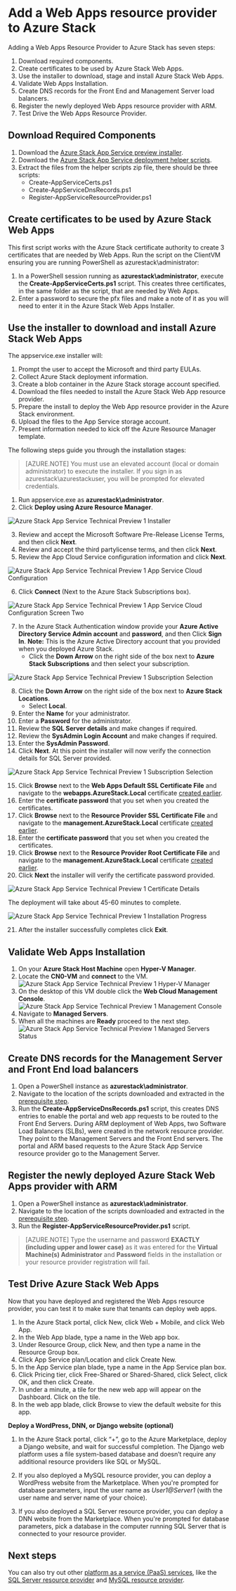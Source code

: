 <properties
	pageTitle="Add a Web Apps Resource Provider to Azure Stack | Microsoft Azure"
	description="Detailed guidance for deploying Web Apps in Azure Stack"
	services="azure-stack"
	documentationCenter=""
	authors="ccompy, apwestgarth"
	manager="stefsch"
	editor=""/>

<tags
	ms.service="azure-stack"
	ms.workload="app-service"
	ms.tgt_pltfrm="na"
	ms.devlang="na"
	ms.topic="article"
	ms.date="07/25/2016"
	ms.author="anwestg"/>

# Add a Web Apps resource provider to Azure Stack

Adding a Web Apps Resource Provider to Azure Stack has seven steps:

1.	Download required components.
2.	Create certificates to be used by Azure Stack Web Apps.
3.	Use the installer to download, stage and install Azure Stack Web Apps. 
4.	Validate Web Apps Installation.
5.	Create DNS records for the Front End and Management Server load balancers.
6.	Register the newly deployed Web Apps resource provider with ARM.
7.	Test Drive the Web Apps Resource Provider.

## Download Required Components

1.	Download the [Azure Stack App Service preview installer](http://aka.ms/azasinstaller). 
2.	Download the [Azure Stack App Service deployment helper scripts](http://aka.ms/azashelper). 
3.	Extract the files from the helper scripts zip file, there should be three scripts:
	- Create-AppServiceCerts.ps1
	- Create-AppServiceDnsRecords.ps1
	- Register-AppServiceResourceProvider.ps1 

## Create certificates to be used by Azure Stack Web Apps

This first script works with the Azure Stack certificate authority to create 3 certificates that are needed by Web Apps. Run the script on the ClientVM ensuring you are running PowerShell as azurestack\administrator:
1.	In a PowerShell session running as **azurestack\administrator**, execute the **Create-AppServiceCerts.ps1** script.  This creates three certificates, in the same folder as the script, that are needed by Web Apps.
2.	Enter a password to secure the pfx files and make a note of it as you will need to enter it in the Azure Stack Web Apps Installer.

## Use the installer to download and install Azure Stack Web Apps

The appservice.exe installer will:
1.	Prompt the user to accept the Microsoft and third party EULAs.
2.	Collect Azure Stack deployment information.
3.	Create a blob container in the Azure Stack storage account specified.
4.	Download the files needed to install the Azure Stack Web App resource provider.
5.	Prepare the install to deploy the Web App resource provider in the Azure Stack environment.
6.	Upload the files to the App Service storage account.
7.	Present information needed to kick off the Azure Resource Manager template.

The following steps guide you through the installation stages:

>[AZURE.NOTE] You must use an elevated account (local or domain administrator) to execute the installer. If you sign in as azurestack\azurestackuser, you will be prompted for elevated credentials. 

1.	Run appservice.exe as **azurestack\administrator**. 
2.	Click **Deploy using Azure Resource Manager**.

![Azure Stack App Service Technical Preview 1 Installer][1]

3.	Review and accept the Microsoft Software Pre-Release License Terms, and then click **Next**.
4.	Review and accept the third partylicense terms, and then click **Next**.
5.	Review the App Cloud Service configuration information and click **Next**.

![Azure Stack App Service Technical Preview 1 App Service Cloud Configuration][2]

6. Click **Connect** (Next to the Azure Stack Subscriptions box).

![Azure Stack App Service Technical Preview 1 App Service Cloud Configuration Screen Two][3]

7.	In the Azure Stack Authentication window provide your **Azure Active Directory Service Admin account** and **password**, and then Click **Sign In**.
**Note:** This is the Azure Active Directory account that you provided when you deployed Azure Stack.
	- Click the **Down Arrow** on the right side of the box next to **Azure Stack Subscriptions** and then select your subscription.

![Azure Stack App Service Technical Preview 1 Subscription Selection][5]

8.	Click the **Down Arrow** on the right side of the box next to **Azure Stack Locations**.
	- Select **Local**.
9. Enter the **Name** for your administrator.
10.	Enter a **Password** for the administrator.
11.	Review the **SQL Server details** and make changes if required.
12.	Review the **SysAdmin Login Account** and make changes if required.
13.	Enter the **SysAdmin Password**.
14.	Click **Next**.  At this point the installer will now verify the connection details for SQL Server provided.

![Azure Stack App Service Technical Preview 1 Subscription Selection][4]	

15.	Click **Browse** next to the **Web Apps Default SSL Certificate File** and navigate to the **webapps.AzureStack.Local** certificate [created earlier](#Create-Certificates-To-Be-Used-By-Azure-Stack-Web-Apps).
16.	Enter the **certificate password** that you set when you created the certificates.
17.	Click **Browse** next to the **Resource Provider SSL Certificate File** and navigate to the **management.AzureStack.Local** certificate [created earlier](#Create-Certificates-To-Be-Used-By-Azure-Stack-Web-Apps).
18.	Enter the **certificate password** that you set when you created the certificates.
19.	Click **Browse** next to the **Resource Provider Root Certificate File** and navigate to the **management.AzureStack.Local** certificate [created earlier](#Create-Certificates-To-Be-Used-By-Azure-Stack-Web-Apps).
20.	Click **Next** the installer will verify the certificate password provided.

![Azure Stack App Service Technical Preview 1 Certificate Details][6]

The deployment will take about 45-60 minutes to complete.

![Azure Stack App Service Technical Preview 1 Installation Progress][7]

21. After the installer successfully completes click **Exit**.

## Validate Web Apps Installation

1.	On your **Azure Stack Host Machine** open **Hyper-V Manager**.
2.	Locate the **CN0-VM** and **connect** to the VM.
![Azure Stack App Service Technical Preview 1 Hyper-V Manager][8]
3.	On the desktop of this VM double click the **Web Cloud Management Console**.
![Azure Stack App Service Technical Preview 1 Management Console][9]
4.	Navigate to **Managed Servers**.
5.	When all the machines are **Ready** proceed to the next step. 
![Azure Stack App Service Technical Preview 1 Managed Servers Status][10]

## Create DNS records for the Management Server and Front End load balancers
1.	Open a PowerShell instance as **azurestack\administrator**.
2.	Navigate to the location of the scripts downloaded and extracted in the [prerequisite step](#Download-Required-Components).
3.	Run the **Create-AppServiceDnsRecords.ps1** script, this creates DNS entries to enable the portal and web app requests to be routed to the Front End Servers.  During ARM deployment of Web Apps, two Software Load Balancers (SLBs), were created in the network resource provider. They point to the Management Servers and the Front End servers. The portal and ARM based requests to the Azure Stack App Service resource provider go to the Management Server.

## Register the newly deployed Azure Stack Web Apps provider with ARM
1.	Open a PowerShell instance as **azurestack\administrator**.
2.	Navigate to the location of the scripts downloaded and extracted in the [prerequisite step](#Download-Required-Components).
3.	Run the **Register-AppServiceResourceProvider.ps1** script. 

>[AZURE.NOTE] Type the username and password **EXACTLY (including upper and lower case)** as it was entered for the **Virtual Machine(s) Administrator** and **Password** fields in the installation or your resource provider registration will fail.

## Test Drive Azure Stack Web Apps

Now that you have deployed and registered the Web Apps resource provider, you can test it to make sure that tenants can deploy web apps.

1.	In the Azure Stack portal, click New, click Web + Mobile, and click Web App.
2.	In the Web App blade, type a name in the Web app box.
3.	Under Resource Group, click New, and then type a name in the Resource Group box. 
4.	Click App Service plan/Location and click Create New.
5.	In the App Service plan blade, type a name in the App Service plan box.
6.	Click Pricing tier, click Free-Shared or Shared-Shared, click Select, click OK, and then click Create.
7.	In under a minute, a tile for the new web app will appear on the Dashboard. Click on the tile.
8.	In the web app blade, click Browse to view the default website for this app.


**Deploy a WordPress, DNN, or Django website (optional)**

1. In the Azure Stack portal, click “+”, go to the Azure Marketplace, deploy a Django website, and wait for successful completion. The Django web platform uses a file system-based database and doesn’t require any additional resource providers like SQL or MySQL.  

2. If you also deployed a MySQL resource provider, you can deploy a WordPress website from the Marketplace. When you're prompted for database parameters, input the user name as *User1@Server1* (with the user name and server name of your choice).

3. If you also deployed a SQL Server resource provider, you can deploy a DNN website from the Marketplace. When you're prompted for database parameters, pick a database in the computer running SQL Server that is connected to your resource provider.

## Next steps

You can also try out other [platform as a service (PaaS) services](azure-stack-tools-paas-services.md), like the [SQL Server resource provider](azure-stack-sqlrp-deploy.md) and [MySQL resource provider](azure-stack-mysqlrp-deploy.md).

<!--Image references-->
[1]: ./media/azure-stack-webapps-deploy/AppService_exe_Start.png
[2]: ./media/azure-stack-webapps-deploy/AppService_exe_DefaultEntriesStep1.png
[3]: ./media/azure-stack-webapps-deploy/AppService_exe_DefaultEntriesStep2.png
[4]: ./media/azure-stack-webapps-deploy/AppService_exe_DefaultEntriesStep2_populated.png
[5]: ./media/azure-stack-webapps-deploy/AppService_exe_DefaultEntriesStep2_SubscriptionSelection.png
[6]: ./media/azure-stack-webapps-deploy/AppService_exe_DefaultEntriesStep3_Certificates.png
[7]: ./media/azure-stack-webapps-deploy/AppService_exe_InstallationProgress.png
[8]: ./media/azure-stack-webapps-deploy/HyperV.png
[9]: ./media/azure-stack-webapps-deploy/MMC.png
[10]: ./media/azure-stack-webapps-deploy/ManagedServers.png


<!--Links-->
[Azure_Stack_App_Service_preview_installer]: http://go.microsoft.com/fwlink/?LinkID=717531
[WebAppsDeployment]: http://go.microsoft.com/fwlink/?LinkId=723982
[AppServiceHelperScripts]: http://go.microsoft.com/fwlink/?LinkId=733525
